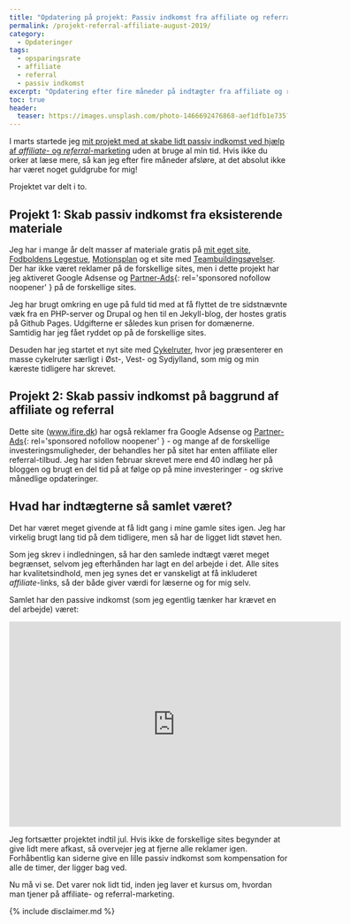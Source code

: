 ```yaml
---
title: "Opdatering på projekt: Passiv indkomst fra affiliate og referral marketing (efter 4 mdr)"
permalink: /projekt-referral-affiliate-august-2019/
category:
  - Opdateringer
tags:
  - opsparingsrate
  - affiliate
  - referral
  - passiv indkomst
excerpt: "Opdatering efter fire måneder på indtægter fra affiliate og referral markedsføring - og indtjening på blogs i det hele taget."
toc: true
header:
  teaser: https://images.unsplash.com/photo-1466692476868-aef1dfb1e735?ixlib=rb-1.2.1&ixid=eyJhcHBfaWQiOjEyMDd9&auto=format&fit=crop&h=300&w=400&q=10
---
```


I marts startede jeg [mit projekt med at skabe lidt passiv indkomst ved hjælp af _affiliate_- og _referral_-marketing](/projekt-referral-affiliate/) uden at bruge al min tid. Hvis ikke du orker at læse mere, så kan jeg efter fire måneder afsløre, at det absolut ikke har været noget guldgrube for mig!

Projektet var delt i to.

## Projekt 1: Skab passiv indkomst fra eksisterende materiale

Jeg har i mange år delt masser af materiale gratis på [mit eget site](http://www.larsolesen.dk), [Fodboldens Legestue](http://www.legestue.net), [Motionsplan](http://www.motionsplan.dk) og et site med [Teambuildingsøvelser](http://www.teambuilder.dk). Der har ikke været reklamer på de forskellige sites, men i dette projekt har jeg aktiveret Google Adsense og [Partner-Ads](/go/partnerads/){: rel='sponsored nofollow noopener' } på de forskellige sites.

Jeg har brugt omkring en uge på fuld tid med at få flyttet de tre sidstnævnte væk fra en PHP-server og Drupal og hen til en Jekyll-blog, der hostes gratis på Github Pages. Udgifterne er således kun prisen for domænerne. Samtidig har jeg fået ryddet op på de forskellige sites.

Desuden har jeg startet et nyt site med [Cykelruter](http://www.cykel-ruter.dk), hvor jeg præsenterer en masse cykelruter særligt i Øst-, Vest- og Sydjylland, som mig og min kæreste tidligere har skrevet.

## Projekt 2: Skab passiv indkomst på baggrund af affiliate og referral

Dette site (www.ifire.dk) har også reklamer fra Google Adsense og [Partner-Ads](/go/partnerads/){: rel='sponsored nofollow noopener' } - og mange af de forskellige investeringsmuligheder, der behandles her på sitet har enten affiliate eller referral-tilbud. Jeg har siden februar skrevet mere end 40 indlæg her på bloggen og brugt en del tid på at følge op på mine investeringer - og skrive månedlige opdateringer.

## Hvad har indtægterne så samlet været?

Det har været meget givende at få lidt gang i mine gamle sites igen. Jeg har virkelig brugt lang tid på dem tidligere, men så har de ligget lidt støvet hen.

Som jeg skrev i indledningen, så har den samlede indtægt været meget begrænset, selvom jeg efterhånden har lagt en del arbejde i det. Alle sites har kvalitetsindhold, men jeg synes det er vanskeligt at få inkluderet _affiliate_-links, så der både giver værdi for læserne og for mig selv.

Samlet har den passive indkomst (som jeg egentlig tænker har krævet en del arbejde) været:

<iframe width="600" height="371" seamless frameborder="0" scrolling="no" src="https://docs.google.com/spreadsheets/d/e/2PACX-1vQGW14RxupaNWMwAc41OkBrTZVizIehYyLkyKfnWEkKk-akTxGCzs40s8fIAaoqSY6CKALn0jQwhYQ3/pubchart?oid=1805344946&amp;format=image"></iframe>

Jeg fortsætter projektet indtil jul. Hvis ikke de forskellige sites begynder at give lidt mere afkast, så overvejer jeg at fjerne alle reklamer igen. Forhåbentlig kan siderne give en lille passiv indkomst som kompensation for alle de timer, der ligger bag ved.

Nu må vi se. Det varer nok lidt tid, inden jeg laver et kursus om, hvordan man tjener på affiliate- og referral-marketing.

{% include disclaimer.md %}
